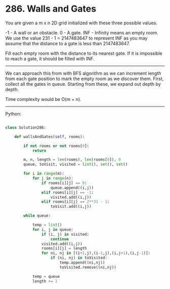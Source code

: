 # 286. Walls and Gates

You are given a m x n 2D grid initialized with these three possible values.

-1 - A wall or an obstacle.
0 - A gate.
INF - Infinity means an empty room. We use the value 231 - 1 = 2147483647 to
represent INF as you may assume that the distance to a gate is less than
2147483647.

Fill each empty room with the distance to its nearest gate. If it is impossible
to reach a gate, it should be filled with INF.

---

We can approach this from with BFS algorithm as we can increment length from
each gate position to mark the empty room as we discover them. First, collect
all the gates in queue. Starting from these, we expand out depth by depth.

Time complexity would be O(m + n).

---

Python:

```python

class Solution286:

    def wallsAndGates(self, rooms):

        if not rooms or not rooms[0]:
            return

        m, n, length = len(rooms), len(rooms[0]), 0
        queue, toVisit, visited = list(), set(), set()

        for i in range(m):
            for j in range(n):
                if rooms[i][j] == 0:
                    queue.append((i,j))
                elif rooms[i][j] == -1:
                    visited.add((i,j))
                elif rooms[i][j] == 2**31 - 1:
                    toVisit.add((i,j))

        while queue:

            temp = list()
            for i, j in queue:
                if (i, j) in visited:
                    continue
                visited.add((i,j))
                rooms[i][j] = length
                for ni, nj in [(i+1,j),(i-1,j),(i,j+1),(i,j-1)]:
                    if (ni, nj) in toVisited:
                        temp.append((ni,nj))
                        toVisited.remove((ni,nj))

            temp = queue
            length += 1

```
